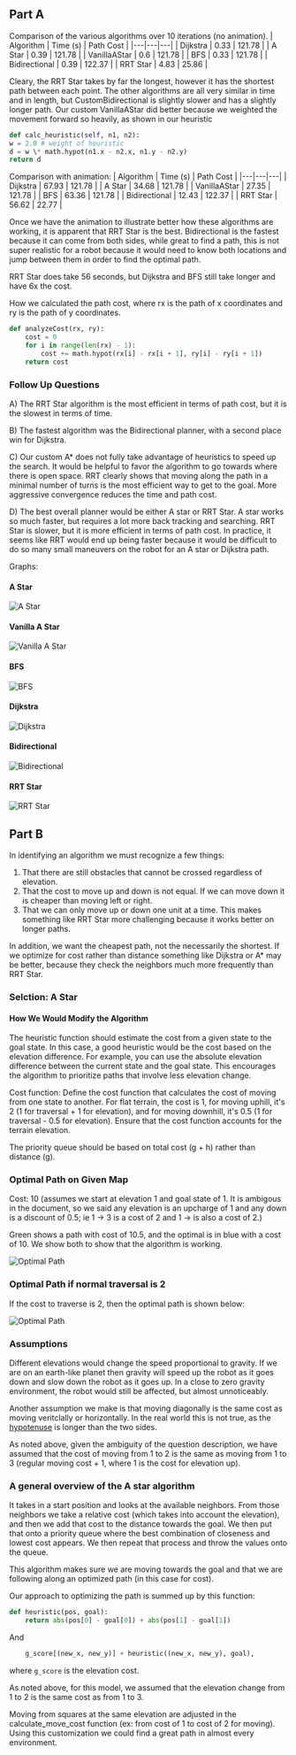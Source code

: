 ## Part A

Comparison of the various algorithms over 10 iterations (no animation).
| Algorithm | Time (s) | Path Cost |
|---|---|---|
| Dijkstra | 0.33 | 121.78 |
| A Star | 0.39 | 121.78 |
| VanillaAStar | 0.6 | 121.78 |
| BFS | 0.33 | 121.78 |
| Bidirectional | 0.39 | 122.37 |
| RRT Star | 4.83 | 25.86 |

Cleary, the RRT Star takes by far the longest, however it has the shortest path between each point. The other algorithms are all very similar in time and in length, but CustomBidirectional is slightly slower and has a slightly longer path. Our custom VanillaAStar did better because we weighted the movement forward so heavily, as shown in our heuristic

```python
def calc_heuristic(self, n1, n2):
w = 2.0 # weight of heuristic
d = w \* math.hypot(n1.x - n2.x, n1.y - n2.y)
return d
```

Comparison with animation:
| Algorithm | Time (s) | Path Cost |
|---|---|---|
| Dijkstra | 67.93 | 121.78 |
| A Star | 34.68 | 121.78 |
| VanillaAStar | 27.35 | 121.78 |
| BFS | 63.36 | 121.78 |
| Bidirectional | 12.43 | 122.37 |
| RRT Star | 56.62 | 22.77 |

Once we have the animation to illustrate better how these algorithms are working, it is apparent that RRT Star is the best. Bidirectional is the fastest because it can come from both sides, while great to find a path, this is not super realistic for a robot because it would need to know both locations and jump between them in order to find the optimal path.

RRT Star does take 56 seconds, but Dijkstra and BFS still take longer and have 6x the cost.

How we calculated the path cost, where rx is the path of x coordinates and ry is the path of y coordinates.

```python
def analyzeCost(rx, ry):
    cost = 0
    for i in range(len(rx) - 1):
        cost += math.hypot(rx[i] - rx[i + 1], ry[i] - ry[i + 1])
    return cost
```

### Follow Up Questions

A) The RRT Star algorithm is the most efficient in terms of path cost, but it is the slowest in terms of time.

B) The fastest algorithm was the Bidirectional planner, with a second place win for Dijkstra.

C) Our custom A\* does not fully take advantage of heuristics to speed up the search. It would be helpful to favor the algorithm to go towards where there is open space. RRT clearly shows that moving along the path in a minimal number of turns is the most efficient way to get to the goal. More aggressive convergence reduces the time and path cost.

D) The best overall planner would be either A star or RRT Star. A star works so much faster, but requires a lot more back tracking and searching. RRT Star is slower, but it is more efficient in terms of path cost. In practice, it seems like RRT would end up being faster because it would be difficult to do so many small maneuvers on the robot for an A star or Dijkstra path.

Graphs:

#### A Star

![A Star](./images/AStar.png)

#### Vanilla A Star

![Vanilla A Star](./images/Vanilla_A_Star.png)

#### BFS

![BFS](./images/BFS.png)

#### Dijkstra

![Dijkstra](./images/Dijkstra.png)

#### Bidirectional

![Bidirectional](./images/Bidirectional.png)

#### RRT Star

![RRT Star](./images/RRTStar.png)

## Part B

In identifying an algorithm we must recognize a few things:

1. That there are still obstacles that cannot be crossed regardless of elevation.
2. That the cost to move up and down is not equal. If we can move down it is cheaper than moving left or right.
3. That we can only move up or down one unit at a time. This makes something like RRT Star more challenging because it works better on longer paths.

In addition, we want the cheapest path, not the necessarily the shortest. If we optimize for cost rather than distance something like Dijkstra or A\* may be better, because they check the neighbors much more frequently than RRT Star.

### Selction: A Star

#### How We Would Modify the Algorithm

The heuristic function should estimate the cost from a given state to the goal state. In this case, a good heuristic would be the cost based on the elevation difference. For example, you can use the absolute elevation difference between the current state and the goal state. This encourages the algorithm to prioritize paths that involve less elevation change.

Cost function: Define the cost function that calculates the cost of moving from one state to another. For flat terrain, the cost is 1, for moving uphill, it's 2 (1 for traversal + 1 for elevation), and for moving downhill, it's 0.5 (1 for traversal - 0.5 for elevation). Ensure that the cost function accounts for the terrain elevation.

The priority queue should be based on total cost (g + h) rather than distance (g).

### Optimal Path on Given Map

Cost: 10 (assumes we start at elevation 1 and goal state of 1. It is ambigous in the document, so we said any elevation is an upcharge of 1 and any down is a discount of 0.5; ie 1 -> 3 is a cost of 2 and 1 -> is also a cost of 2.)

Green shows a path with cost of 10.5, and the optimal is in blue with a cost of 10. We show both to show that the algorithm is working.

![Optimal Path](./images/part2A.jpeg)

### Optimal Path if normal traversal is 2

If the cost to traverse is 2, then the optimal path is shown below:

![Optimal Path](./images/part2B.jpeg)

### Assumptions

Different elevations would change the speed proportional to gravity. If we are on an earth-like planet then gravity will speed up the robot as it goes down and slow down the robot as it goes up. In a close to zero gravity environment, the robot would still be affected, but almost unnoticeably.

Another assumption we make is that moving diagonally is the same cost as moving veritclally or horizontally. In the real world this is not true, as the [hypotenuse](https://www.youtube.com/watch?v=dQw4w9WgXcQ) is longer than the two sides.

As noted above, given the ambiguity of the question description, we have assumed that the cost of moving from 1 to 2 is the same as moving from 1 to 3 (regular moving cost + 1, where 1 is the cost for elevation up).

### A general overview of the A star algorithm

It takes in a start position and looks at the available neighbors. From those neighbors we take a relative cost (which takes into account the elevation), and then we add that cost to the distance towards the goal. We then put that onto a priority queue where the best combination of closeness and lowest cost appears. We then repeat that process and throw the values onto the queue.

This algorithm makes sure we are moving towards the goal and that we are following along an optimized path (in this case for cost).

Our approach to optimizing the path is summed up by this function:

```python
def heuristic(pos, goal):
    return abs(pos[0] - goal[0]) + abs(pos[1] - goal[1])
```

And

```python
    g_score[(new_x, new_y)] + heuristic((new_x, new_y), goal),
```

where `g_score` is the elevation cost.

As noted above, for this model, we assumed that the elevation change from 1 to 2 is the same cost as from 1 to 3.

Moving from squares at the same elevation are adjusted in the calculate_move_cost function (ex: from cost of 1 to cost of 2 for moving). Using this customization we could find a great path in almost every environment.
